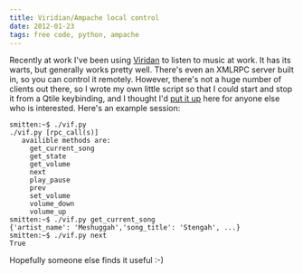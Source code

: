 ```yaml
---
title: Viridian/Ampache local control
date: 2012-01-23
tags: free code, python, ampache
---
```


Recently at work I've been using [Viridan][1] to listen to music at work. It
has its warts, but generally works pretty well. There's even an XMLRPC server
built in, so you can control it remotely. However, there's not a huge number of
clients out there, so I wrote my own little script so that I could start and
stop it from a Qtile keybinding, and I thought I'd [put it up][2] here for anyone
else who is interested. Here's an example session:

    smitten:~$ ./vif.py 
    ./vif.py [rpc_call(s)]
       availible methods are:
         get_current_song
         get_state
         get_volume
         next
         play_pause
         prev
         set_volume
         volume_down
         volume_up
    smitten:~$ ./vif.py get_current_song
    {'artist_name': 'Meshuggah','song_title': 'Stengah', ...}
    smitten:~$ ./vif.py next
    True

Hopefully someone else finds it useful :-)

 [1]: http://www.daveeddy.com/projects/launchpad/viridian-ampache-front-end/
 [2]: blog/2012/01/vif.py
